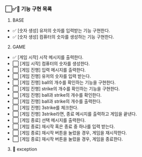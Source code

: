 ### ⬜✅🚨 기능 구현 목록

1. BASE

- ✅ [숫자 생성] 유저의 숫자를 입력받는 기능 구현한다.
- ✅ [숫자 생성] 컴퓨터의 숫자를 생성하는 기능 구현한다.

2. GAME

- ✅ [게임 시작] 시작 메시지를 출력한다.
- ⬜ [게임 시작] 컴퓨터의 숫자를 생성한다.
- ⬜ [게임 진행] 입력 메시지를 출력한다.
- ⬜ [게임 진행] 유저의 숫자를 입력 받는다.
- ⬜ [게임 진행] ball의 개수를 확인하는 기능을 구현한다.
- ⬜ [게임 진행] strike의 개수를 확인하는 기능을 구현한다.
- ⬜ [게임 진행] ball과 strike의 개수를 확인한다.
- ⬜ [게임 진행] ball과 strike의 개수를 출력한다.
- ⬜ [게임 진행] 3strike를 체크한다.
- ⬜ [게임 진행] 3strike라면, 종료 메시지를 출력하고 게임을 끝낸다.
- ⬜ [게임 종료] 선택 메시지를 출력한다.
- ⬜ [게임 종료] 재시작 혹은 종료 중 하나를 입력 받는다.
- ⬜ [게임 종료] 재시작 버튼을 눌렀을 경우, 게임을 재시작한다.
- ⬜ [게임 종료] 재시작 버튼을 눌렀을 경우, 게임을 종료한다.

3. 🚨 exception
